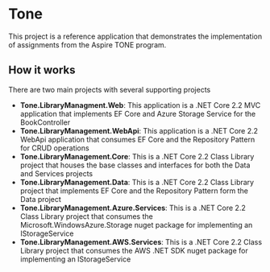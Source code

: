 # Tone
This project is a reference application that demonstrates the implementation of assignments from the Aspire TONE program.

## How it works
There are two main projects with several supporting projects
- **Tone.LibraryManagment.Web**:
  This application is a .NET Core 2.2 MVC application that implements EF Core and Azure Storage Service for the BookController
- **Tone.LibraryManagement.WebApi**:
  This application is a .NET Core 2.2 WebApi application that consumes EF Core and the Repository Pattern for CRUD operations
- **Tone.LibraryManagement.Core**:
  This is a .NET Core 2.2 Class Library project that houses the base classes and interfaces for both the Data and Services projects
- **Tone.LibraryManagement.Data**:
  This is a .NET Core 2.2 Class Library project that implements EF Core and the Repository Pattern form the Data project
- **Tone.LibraryManagement.Azure.Services**:
  This is a .NET Core 2.2 Class Library project that consumes the Microsoft.WindowsAzure.Storage nuget package for implementing an IStorageService 
- **Tone.LibraryManagement.AWS.Services**:
  This is a .NET Core 2.2 Class Library project that consumes the AWS .NET SDK nuget package for implementing an IStorageService
  
